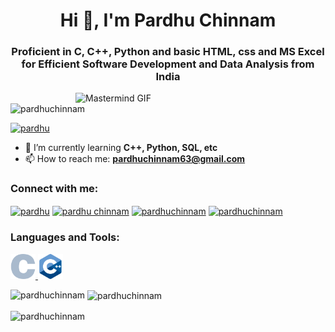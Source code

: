 <h1 align="center">Hi 👋, I'm Pardhu Chinnam</h1>
<h3 align="center">Proficient in C, C++, Python and basic HTML, css and MS Excel for Efficient Software Development and Data Analysis from India</h3>

<!-- Add the GIF here -->
<img align="right" alt="Mastermind GIF" width="400" src="https://images-wixmp-ed30a86b8c4ca887773594c2.wixmp.com/f/c83c004e-1370-4756-88e5-4071de797088/de0dib6-0d584820-45d9-49c8-a54d-a33b98ac8372.gif?token=eyJ0eXAiOiJKV1QiLCJhbGciOiJIUzI1NiJ9.eyJzdWIiOiJ1cm46YXBwOjdlMGQxODg5ODIyNjQzNzNhNWYwZDQxNWVhMGQyNmUwIiwiaXNzIjoidXJuOmFwcDo3ZTBkMTg4OTgyMjY0MzczYTVmMGQ0MTVlYTBkMjZlMCIsIm9iaiI6W1t7InBhdGgiOiJcL2ZcL2M4M2MwMDRlLTEzNzAtNDc1Ni04OGU1LTQwNzFkZTc5NzA4OFwvZGUwZGliNi0wZDU4NDgyMC00NWQ5LTQ5YzgtYTU0ZC1hMzNiOThhYzgzNzIuZ2lmIn1dXSwiYXVkIjpbInVybjpzZXJ2aWNlOmZpbGUuZG93bmxvYWQiXX0.oIKwFOK9Aqd8E2YOv8KDWQoSyNhyM_7E6T34Td20ZKE">

<p align="left"> <img src="https://komarev.com/ghpvc/?username=pardhuchinnam&label=Profile%20views&color=0e75b6&style=flat" alt="pardhuchinnam" /> </p>

<p align="left"> <a href="https://twitter.com/pardhu" target="blank"><img src="https://img.shields.io/twitter/follow/pardhu?logo=twitter&style=for-the-badge" alt="pardhu" /></a> </p>

- 🌱 I’m currently learning **C++, Python, SQL, etc**
- 📫 How to reach me: **pardhuchinnam63@gmail.com**

<h3 align="left">Connect with me:</h3>
<p align="left">
<a href="https://twitter.com/pardhu" target="blank"><img align="center" src="https://raw.githubusercontent.com/rahuldkjain/github-profile-readme-generator/master/src/images/icons/Social/twitter.svg" alt="pardhu" height="30" width="40" /></a>
<a href="https://linkedin.com/in/pardhu-chinnam" target="blank"><img align="center" src="https://raw.githubusercontent.com/rahuldkjain/github-profile-readme-generator/master/src/images/icons/Social/linked-in-alt.svg" alt="pardhu chinnam" height="30" width="40" /></a>
<a href="https://fb.com/pardhuchinnam" target="blank"><img align="center" src="https://raw.githubusercontent.com/rahuldkjain/github-profile-readme-generator/master/src/images/icons/Social/facebook.svg" alt="pardhuchinnam" height="30" width="40" /></a>
<a href="https://instagram.com/pardhuchinnam" target="blank"><img align="center" src="https://raw.githubusercontent.com/rahuldkjain/github-profile-readme-generator/master/src/images/icons/Social/instagram.svg" alt="pardhuchinnam" height="30" width="40" /></a>
</p>

<h3 align="left">Languages and Tools:</h3>
<p align="left"> 
  <a href="https://www.cprogramming.com/" target="_blank" rel="noreferrer"> <img src="https://raw.githubusercontent.com/devicons/devicon/master/icons/c/c-original.svg" alt="c" width="40" height="40"/> </a> 
  <a href="https://www.w3schools.com/cpp/" target="_blank" rel="noreferrer"> <img src="https://raw.githubusercontent.com/devicons/devicon/master/icons/cplusplus/cplusplus-original.svg" alt="cplusplus" width="40" height="40"/> </a> 
</p>

<p><img align="left" src="https://github-readme-stats.vercel.app/api/top-langs?username=pardhuchinnam&show_icons=true&locale=en&layout=compact" alt="pardhuchinnam" /></p>

<p>&nbsp;<img align="center" src="https://github-readme-stats.vercel.app/api?username=pardhuchinnam&show_icons=true&locale=en" alt="pardhuchinnam" /></p>

<p><img align="center" src="https://github-readme-streak-stats.herokuapp.com/?user=pardhuchinnam&" alt="pardhuchinnam" /></p>
